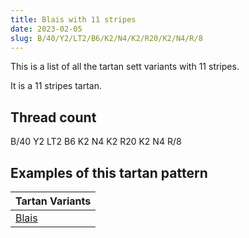 ```yaml
---
title: Blais with 11 stripes
date: 2023-02-05
slug: B/40/Y2/LT2/B6/K2/N4/K2/R20/K2/N4/R/8
---
```

This is a list of all the tartan sett variants with 11 stripes.

It is a 11 stripes tartan.


## Thread count
B/40 Y2 LT2 B6 K2 N4 K2 R20 K2 N4 R/8

## Examples of this tartan pattern

| Tartan Variants |
|---------------|
| [Blais](/variants/b/40/y2/lt2/b6/k2/n4/k2/r20/k2/n4/r/8-b304080-k000000-lt806050-n808080-rc00000-yf0c000)||
